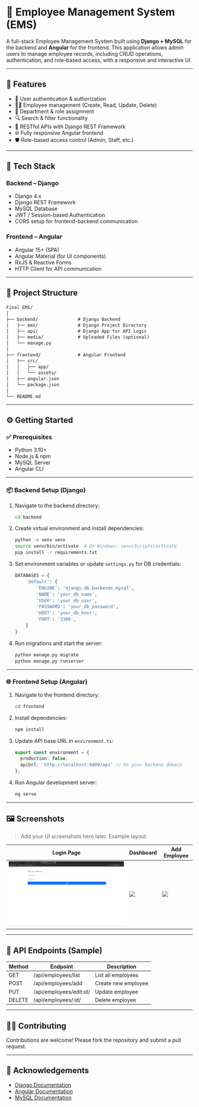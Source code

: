 # 🏢 Employee Management System (EMS)

A full-stack Employee Management System built using **Django + MySQL** for the backend and **Angular** for the frontend. This application allows admin users to manage employee records, including CRUD operations, authentication, and role-based access, with a responsive and interactive UI.

---

## 🚀 Features

- 🔐 User authentication & authorization
- 👨‍💼 Employee management (Create, Read, Update, Delete)
- 📅 Department & role assignment
- 🔍 Search & filter functionality
- 🧾 RESTful APIs with Django REST Framework
- 🌐 Fully responsive Angular frontend
- 🛡️ Role-based access control (Admin, Staff, etc.)

---

## 🧱 Tech Stack

### Backend – Django

- Django 4.x
- Django REST Framework
- MySQL Database
- JWT / Session-based Authentication
- CORS setup for frontend-backend communication

### Frontend – Angular

- Angular 15+ (SPA)
- Angular Material (for UI components)
- RxJS & Reactive Forms
- HTTP Client for API communication

---

## 📁 Project Structure

```plaintext
Final EMS/
│
├── backend/               # Django Backend
│   ├── ems/               # Django Project Directory
│   ├── api/               # Django App for API Logic
│   ├── media/             # Uploaded Files (optional)
│   └── manage.py
│
├── frontend/              # Angular Frontend
│   ├── src/
│   │   ├── app/
│   │   └── assets/
│   ├── angular.json
│   └── package.json
│
└── README.md
```

---

## ⚙️ Getting Started

### ✅ Prerequisites

- Python 3.10+
- Node.js & npm
- MySQL Server
- Angular CLI

---

### 📦 Backend Setup (Django)

1. Navigate to the backend directory:

   ```bash
   cd backend
   ```

2. Create virtual environment and install dependencies:

   ```bash
   python -m venv venv
   source venv/bin/activate  # On Windows: venv\Scripts\activate
   pip install -r requirements.txt
   ```

3. Set environment variables or update `settings.py` for DB credentials:

   ```python
   DATABASES = {
       'default': {
           'ENGINE': 'django.db.backends.mysql',
           'NAME': 'your_db_name',
           'USER': 'your_db_user',
           'PASSWORD': 'your_db_password',
           'HOST': 'your_db_host',
           'PORT': '3306',
       }
   }
   ```

4. Run migrations and start the server:

   ```bash
   python manage.py migrate
   python manage.py runserver
   ```

---

### 🌐 Frontend Setup (Angular)

1. Navigate to the frontend directory:

   ```bash
   cd frontend
   ```

2. Install dependencies:

   ```bash
   npm install
   ```

3. Update API base URL in `environment.ts`:

   ```ts
   export const environment = {
     production: false,
     apiUrl: 'http://localhost:8000/api' // Or your backend domain
   };
   ```

4. Run Angular development server:

   ```bash
   ng serve
   ```

---

## 🖼️ Screenshots

> Add your UI screenshots here later. Example layout:

| Login Page | Dashboard | Add Employee |
|------------|-----------|---------------|
| ![](screenshots/login.png) | ![](screenshots/dashboard.png) | ![](screenshots/add-employee.png) |

---

## 📜 API Endpoints (Sample)

| Method | Endpoint             | Description           |
|--------|----------------------|-----------------------|
| GET    | /api/employees/list      | List all employees    |
| POST   | /api/employees/add      | Create new employee   |
| PUT    | /api/employees/edit:id/  | Update employee       |
| DELETE | /api/employees/:id/  | Delete employee       |

---

## 🧑‍💻 Contributing

Contributions are welcome! Please fork the repository and submit a pull request.


---

## 🙌 Acknowledgements

- [Django Documentation](https://docs.djangoproject.com/)
- [Angular Documentation](https://angular.io/docs)
- [MySQL Documentation](https://dev.mysql.com/doc/)
